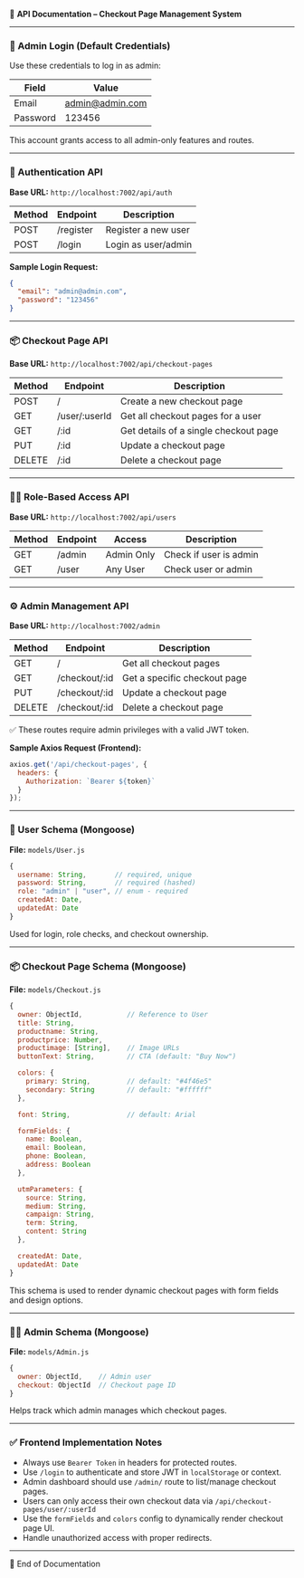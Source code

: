 📘 **API Documentation – Checkout Page Management System**

---

### 🔐 Admin Login (Default Credentials)

Use these credentials to log in as admin:

| Field    | Value                                     |
| -------- | ----------------------------------------- |
| Email    | [admin@admin.com](mailto:admin@admin.com) |
| Password | 123456                                    |

This account grants access to all admin-only features and routes.

---

### 🔑 Authentication API

**Base URL:** `http://localhost:7002/api/auth`

| Method | Endpoint  | Description         |
| ------ | --------- | ------------------- |
| POST   | /register | Register a new user |
| POST   | /login    | Login as user/admin |

**Sample Login Request:**

```json
{
  "email": "admin@admin.com",
  "password": "123456"
}
```

---

### 📦 Checkout Page API

**Base URL:** `http://localhost:7002/api/checkout-pages`

| Method | Endpoint       | Description                           |
| ------ | -------------- | ------------------------------------- |
| POST   | /              | Create a new checkout page            |
| GET    | /user/\:userId | Get all checkout pages for a user     |
| GET    | /\:id          | Get details of a single checkout page |
| PUT    | /\:id          | Update a checkout page                |
| DELETE | /\:id          | Delete a checkout page                |

---

### 🧑‍💼 Role-Based Access API

**Base URL:** `http://localhost:7002/api/users`

| Method | Endpoint | Access     | Description            |
| ------ | -------- | ---------- | ---------------------- |
| GET    | /admin   | Admin Only | Check if user is admin |
| GET    | /user    | Any User   | Check user or admin    |

---

### ⚙️ Admin Management API

**Base URL:** `http://localhost:7002/admin`

| Method | Endpoint       | Description                  |
| ------ | -------------- | ---------------------------- |
| GET    | /              | Get all checkout pages       |
| GET    | /checkout/\:id | Get a specific checkout page |
| PUT    | /checkout/\:id | Update a checkout page       |
| DELETE | /checkout/\:id | Delete a checkout page       |

✅ These routes require admin privileges with a valid JWT token.

**Sample Axios Request (Frontend):**

```js
axios.get('/api/checkout-pages', {
  headers: {
    Authorization: `Bearer ${token}`
  }
});
```

---

### 👤 User Schema (Mongoose)

**File:** `models/User.js`

```js
{
  username: String,       // required, unique
  password: String,       // required (hashed)
  role: "admin" | "user", // enum - required
  createdAt: Date,
  updatedAt: Date
}
```

Used for login, role checks, and checkout ownership.

---

### 📦 Checkout Page Schema (Mongoose)

**File:** `models/Checkout.js`

```js
{
  owner: ObjectId,           // Reference to User
  title: String,
  productname: String,
  productprice: Number,
  productimage: [String],    // Image URLs
  buttonText: String,        // CTA (default: "Buy Now")

  colors: {
    primary: String,         // default: "#4f46e5"
    secondary: String        // default: "#ffffff"
  },

  font: String,              // default: Arial

  formFields: {
    name: Boolean,
    email: Boolean,
    phone: Boolean,
    address: Boolean
  },

  utmParameters: {
    source: String,
    medium: String,
    campaign: String,
    term: String,
    content: String
  },

  createdAt: Date,
  updatedAt: Date
}
```

This schema is used to render dynamic checkout pages with form fields and design options.

---

### 🧑‍💼 Admin Schema (Mongoose)

**File:** `models/Admin.js`

```js
{
  owner: ObjectId,    // Admin user
  checkout: ObjectId  // Checkout page ID
}
```

Helps track which admin manages which checkout pages.

---

### ✅ Frontend Implementation Notes

* Always use `Bearer Token` in headers for protected routes.
* Use `/login` to authenticate and store JWT in `localStorage` or context.
* Admin dashboard should use `/admin/` route to list/manage checkout pages.
* Users can only access their own checkout data via `/api/checkout-pages/user/:userId`
* Use the `formFields` and `colors` config to dynamically render checkout page UI.
* Handle unauthorized access with proper redirects.

---

🧾 End of Documentation
